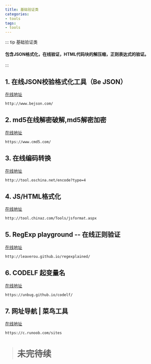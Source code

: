 ```yaml
---
title: 基础验证类
categories:
- tools
tags:
- tools
---
```


::: tip 基础验证类
#### 包含JSON格式化，在线验证，HTML代码块的解压缩，正则表达式的验证。
:::

## 1. 在线JSON校验格式化工具（Be JSON）
 [在线地址](http://www.bejson.com/)
``` html
http://www.bejson.com/
```

## 2. md5在线解密破解,md5解密加密
[在线地址](https://www.cmd5.com/)
``` html
https://www.cmd5.com/
```

## 3. 在线编码转换
[在线地址](http://tool.oschina.net/encode?type=4)
``` html
http://tool.oschina.net/encode?type=4
```
## 4. JS/HTML格式化
[在线地址](http://tool.chinaz.com/Tools/jsformat.aspx)
``` html
http://tool.chinaz.com/Tools/jsformat.aspx
```
## 5. RegExp playground -- 在线正则验证
[在线地址](http://leaverou.github.io/regexplained/)
``` html
http://leaverou.github.io/regexplained/
```

## 6. CODELF 起变量名
[在线地址](https://unbug.github.io/codelf/)
``` html
https://unbug.github.io/codelf/
```


## 7. 网址导航 | 菜鸟工具
[在线地址](https://c.runoob.com/sites)
``` html
https://c.runoob.com/sites
```


> # 未完待续

